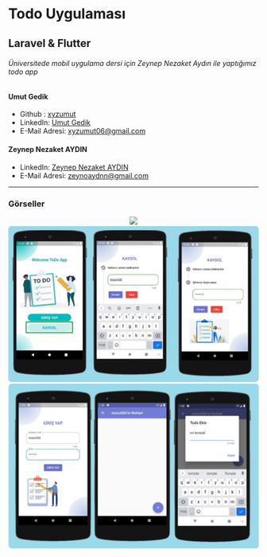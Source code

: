 # Todo Uygulaması
## Laravel & Flutter
###### Üniversitede mobil uygulama dersi için Zeynep Nezaket Aydın ile yaptığımız todo app
#### Umut Gedik
* Github : [xyzumut](https://github.com/xyzumut)
* LinkedIn: [Umut Gedik ](https://www.linkedin.com/in/umut-gedik/)
* E-Mail Adresi: [xyzumut06@gmail.com](xyzumut06@gmail.com)
#### Zeynep Nezaket AYDIN
* LinkedIn: [Zeynep Nezaket AYDIN ](https://www.linkedin.com/in/zeynep-nezaket-ayd%C4%B1n/)
* E-Mail Adresi: [zeynoaydnn@gmail.com](zeynoaydnn@gmail.com)



---
### Görseller

<div align="center">
    <img src="./readme/mobil_onizleme.gif" />
    <img src="./readme/mobil1.jpg" />
    <img src="./readme/mobil2.jpg" />
</div>
